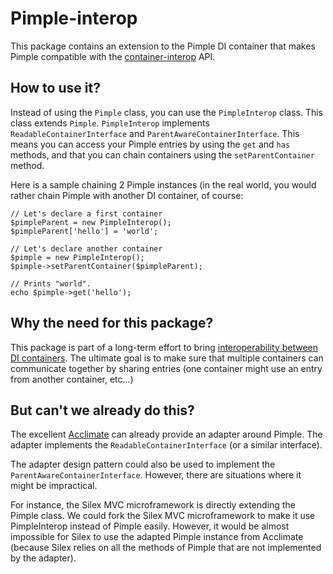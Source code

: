Pimple-interop
==============

This package contains an extension to the Pimple DI container that makes Pimple compatible with the [container-interop](https://github.com/container-interop/container-interop) API.

How to use it?
--------------
Instead of using the `Pimple` class, you can use the `PimpleInterop` class. This class extends `Pimple`.
`PimpleInterop` implements `ReadableContainerInterface` and `ParentAwareContainerInterface`. This means
you can access your Pimple entries by using the `get` and `has` methods, and that you can chain containers
using the `setParentContainer` method.

Here is a sample chaining 2 Pimple instances (in the real world, you would rather chain Pimple with another DI container,
of course:

```
// Let's declare a first container
$pimpleParent = new PimpleInterop();
$pimpleParent['hello'] = 'world';

// Let's declare another container
$pimple = new PimpleInterop();
$pimple->setParentContainer($pimpleParent);

// Prints "world".
echo $pimple->get('hello');
```

Why the need for this package?
------------------------------
This package is part of a long-term effort to bring [interoperability between DI containers](https://github.com/container-interop/container-interop). The ultimate goal is to
make sure that multiple containers can communicate together by sharing entries (one container might use an entry from another
container, etc...)


But can't we already do this?
-----------------------------
The excellent [Acclimate](https://github.com/jeremeamia/acclimate-container) can already provide an adapter around Pimple.
The adapter implements the `ReadableContainerInterface` (or a similar interface).

The adapter design pattern could also be used to implement the `ParentAwareContainerInterface`. However, there are
situations where it might be impractical.

For instance, the Silex MVC microframework is directly extending the Pimple class. We could fork the Silex MVC microframework 
to make it use PimpleInterop instead of Pimple easily. However, it would be almost impossible for Silex 
to use the adapted Pimple instance from Acclimate (because Silex relies on all the methods of Pimple that are not implemented
by the adapter).

